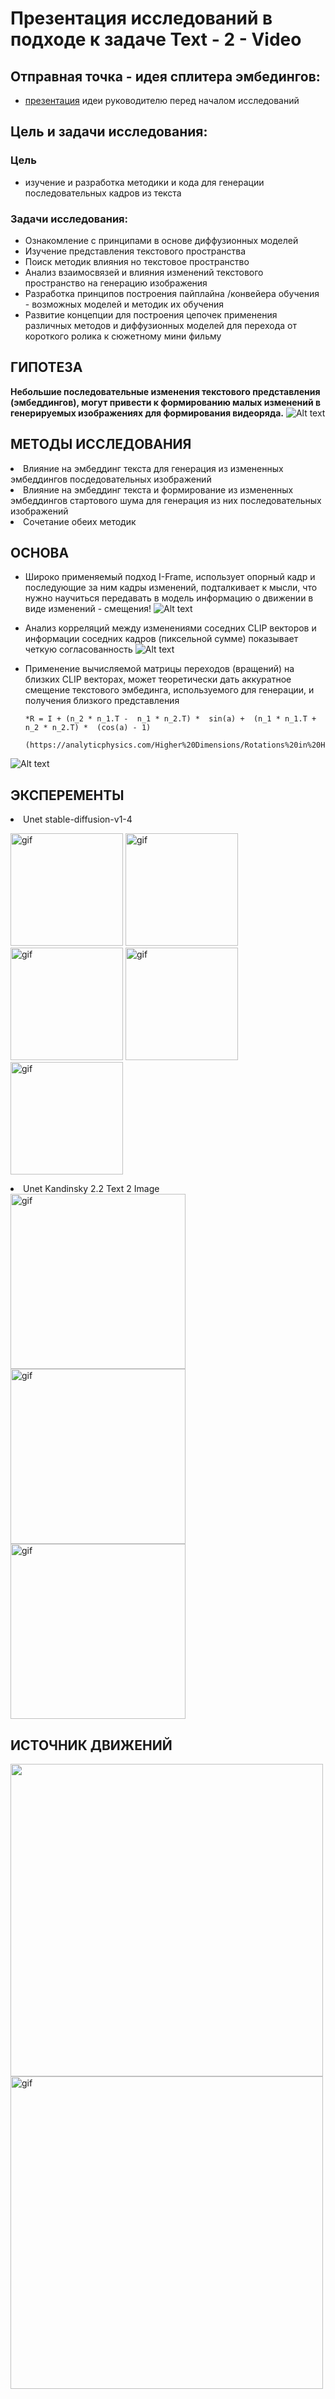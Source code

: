 
# Презентация исследований в подходе к задаче Text - 2 - Video

## Отправная точка - идея сплитера эмбедингов:
- [презентация](https://drive.google.com/file/d/1pAPhVM_eh3-WU_iY04GDMMV648D3NOhd/view?usp=sharing) идеи руководителю перед началом исследований

## Цель и задачи исследования:
### Цель 
- изучение и разработка методики и кода для генерации последовательных кадров из текста
### Задачи исследования:
- Ознакомление с принципами в основе диффузионных моделей
- Изучение представления текстового пространства
- Поиск методик влияния но текстовое пространство
- Анализ взаимосвязей и влияния изменений текстового пространство на генерацию изображения 
- Разработка принципов построения пайплайна /конвейера обучения - возможных моделей и методик их обучения
- Развитие концепции для построения цепочек применения различных методов и диффузионных моделей для перехода от короткого ролика к сюжетному мини фильму

## ГИПОТЕЗА
**Небольшие последовательные изменения текстового представления (эмбеддингов), могут привести к формированию малых изменений в генерируемых изображениях для формирования видеоряда.**
![Alt text](images/spliting.png)


## МЕТОДЫ ИССЛЕДОВАНИЯ
<li> Влияние на эмбеддинг текста для генерация из измененных эмбеддингов посдедовательных изображений 
<li> Влияние на эмбеддинг текста и формирование из измененных эмбеддингов стартового шума для генерация из них последовательных изображений
<li> Сочетание обеих методик

## ОСНОВА
- Широко применяемый подход I-Frame, использует опорный кадр и последующие за ним кадры изменений, подталкивает к мысли, что нужно научиться передавать в модель информацию о движении в виде изменений - смещения!
![Alt text](images/i_frame.png)

- Анализ корреляций между изменениями соседних CLIP векторов и информации соседних кадров (пиксельной сумме) показывает четкую согласованность
![Alt text](images/clip_pixels.png)

- Применение вычисляемой матрицы переходов (вращений) на близких CLIP векторах, может теоретически дать аккуратное смещение текстового эмбединга, используемого для генерации, и получения близкого представления

      *R = I + (n_2 * n_1.T -  n_1 * n_2.T) *  sin(a) +  (n_1 * n_1.T +  n_2 * n_2.T) *  (cos(a) - 1)
       (https://analyticphysics.com/Higher%20Dimensions/Rotations%20in%20Higher%20Dimensions.htm)

![Alt text](images/decart.png)
  
## ЭКСПЕРЕМЕНТЫ
<li>  Unet stable-diffusion-v1-4

<img src="gifs/43_textforse_0.0075_dreif_0.003_test_0.gif" alt="gif"  width="180"/> <img src="gifs/23_textforse_0.0075_dreif_0.001_test_robot_dreif_own_latent%20(1).gif" alt="gif" width="180"/> <img src="gifs/42_textforse_0.0035_dreif_0_test_photograph of a a man is eating food in the middle of the night _1.gif" alt="gif" width="180"/> <img src="gifs/42_textforse_0.0035_dreif_0.001_seed_7901_test_photograph of an astronaut jumping on the moon from a tiger_shift_5.gif" alt="gif" width="180"/> <img src="gifs/movie_40.gif" alt="gif"  width="180"/> 

<li>  Unet Kandinsky 2.2 Text 2 Image

<img src="gifs/edge latent with NORN_LATENT_Kandinsky-2-2_2_each_2_forse rore edge 0.5 with forse drift 0.5_test_0.gif" alt="gif" width="280"/>
<img src="gifs/Generation from R_drift latent, with drift edge latent and NORN_LATENT_Kandinsky-2-2_46_each_2_forse R_drift latent 1, forse edge drift 0.5_test_9.gif" alt="gif" width="280"/>
<img src="gifs/Generation from roted text, R_drift latent, with drift edge latent and NORN_LATENT_Kandinsky-2-2_46_each_2_forse_rote 1 with NORM_ROTED, forse R_drift latent 1, forse edge drift 1_test_9.gif" alt="gif" width="280"/> 

## ИСТОЧНИК ДВИЖЕНИЙ
<img src="gifs/Kandinsky-2-2_28_each_2_forse_rote 0.3 with NORM_ROTED, forse R_drift latent 1, forse edge drift 1_test_11.gif" width="500"/>
<img src="gifs/Kandinsky-2-2_12_each_2_forse_rote 0.5 with NORM_ROTED, forse R_drift latent 1, forse edge drift 1_test_1.gif" alt="gif" width="500"/>
